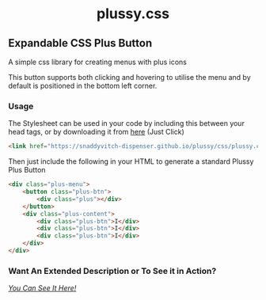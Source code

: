 <h1 align=center>plussy.css</h1>

## Expandable CSS Plus Button
A simple css library for creating menus with plus icons

This button supports both clicking and hovering to utilise the menu and by default is positioned in the bottom left corner.

### Usage
The Stylesheet can be used in your code by including this between your head tags, or by downloading it from <a href="https://snaddyvitch-dispenser.github.io/plussy/css/plussy.css" download>here</a> (Just Click)

```html
<link href="https://snaddyvitch-dispenser.github.io/plussy/css/plussy.css" rel="stylesheet">
```

Then just include the following in your HTML to generate a standard Plussy Plus Button
```html
<div class="plus-menu">
    <button class="plus-btn">
        <div class="plus"></div>
    </button>
    <div class="plus-content">
        <div class="plus-btn">I</div>
        <div class="plus-btn">I</div>
        <div class="plus-btn">I</div>
    </div>
</div>
```
      
### Want An Extended Description or To See it in Action?
*[You Can See It Here!](https://snaddyvitch-dispenser.github.io/plussy/)*
